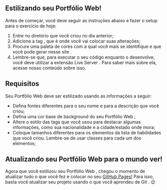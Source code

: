 ## Estilizando seu Portfólio Web!
Antes de começar, você deve seguir as instruções abaixo e fazer o setup para o exercício de hoje:
1.  Entre no diretório que você criou no dia anterior;
2.  Adicione a tag <style></style> , que é onde você vai colocar suas alterações;
3.  Procure uma paleta de cores com a qual você mais se identifique e que você pode gerar nesse site .
4.  Lembre-se que, para executar o seu código enquanto o desenvolve, você deve utilizar a extensão Live Server . Para saber mais sobre ela, acesse nosso conteúdo sobre isso.

## Requisitos
Seu Portfólio Web deve ser estilizado usando as informações a seguir:
* Defina fontes diferentes para o seu nome e para a descrição que você criou;
* Defina uma cor base de background do seu Portfólio Web ;
* Altere o estilo das tags que você usou para destacar algumas informações, como sua nacionalidade e a cidade/estado onde mora;
* Coloque tamanhos diferentes para os elementos da lista de habilidades que você criou. Lembre-se de usar classes para cada um dos elementos;

## Atualizando seu Portfólio Web para o mundo ver!
Agora que você estilizou seu Portfólio Web , chegou o momento de atualizar tudo o que você fez e colocar no seu [GitHub Pages!](https://deividborges93.github.io/)
Para isso, basta você atualizar seu projeto usando o que você aprendeu de Git . 😉
